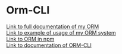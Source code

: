 # Orm-CLI

[Link to full documentation of my ORM](https://myroslavs-organization.gitbook.io/orm)  
[Link to example of usage of my ORM system](https://github.com/MyroslavShymon/ORM-Example-Project)  
[Link to ORM in npm](https://www.npmjs.com/package/@myroslavshymon/orm?activeTab=readme)  
[Link to documentation of ORM-CLI](https://myroslavs-organization.gitbook.io/orm/orm-cli/komandi-i-vikoristannya)
